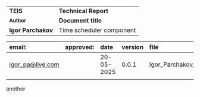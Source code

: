 |  |  |
| --- | --- |
| **TEIS**                                   | **Technical&nbsp;Report**                                              |
| **<sub> Author </sub>**                    | **Document**&nbsp;**title**                                            |
| **Igor**&nbsp;**Parchakov**                | Time&nbsp;scheduler&nbsp;component                                     |


| **email:**                  | **approved:** | **date**                           | **version** | **file**              |
| :---------------------------- | :-------------- | :----------------------------------- | :------------ | :---------------------- |
| igor_pa@live.com            |               | 20-05-2025                         | 0.0.1       | Igor_Parchakov_ex.doc |
|                             |               |                                    |             |                       |




another

